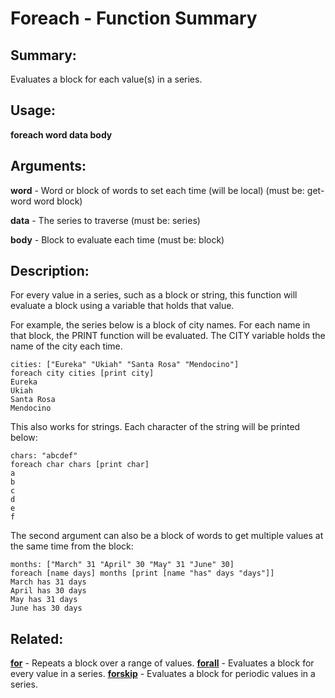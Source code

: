 # Foreach - Function Summary

## Summary:

Evaluates a block for each value(s) in a series.

## Usage:

**foreach word data body**

## Arguments:

**word** - Word or block of words to set each time (will be local) (must be: get-word word block)

**data** - The series to traverse (must be: series)

**body** - Block to evaluate each time (must be: block)

## Description:

For every value in a series, such as a block or string, this function will evaluate a block using a variable that holds that value.

For example, the series below is a block of city names. For each name in that block, the PRINT function will be evaluated. The CITY variable holds the name of the city each time.

```
cities: ["Eureka" "Ukiah" "Santa Rosa" "Mendocino"]
foreach city cities [print city]
Eureka
Ukiah
Santa Rosa
Mendocino
```

This also works for strings. Each character of the string will be printed below:

```
chars: "abcdef"
foreach char chars [print char]
a
b
c
d
e
f
```

The second argument can also be a block of words to get multiple values at the same time from the block:

```
months: ["March" 31 "April" 30 "May" 31 "June" 30]
foreach [name days] months [print [name "has" days "days"]]
March has 31 days
April has 30 days
May has 31 days
June has 30 days
```

## Related:

[**for**](http://www.rebol.com/docs/words/wfor.html) - Repeats a block over a range of values.
[**forall**](http://www.rebol.com/docs/words/wforall.html) - Evaluates a block for every value in a series.
[**forskip**](http://www.rebol.com/docs/words/wforskip.html) - Evaluates a block for periodic values in a series.